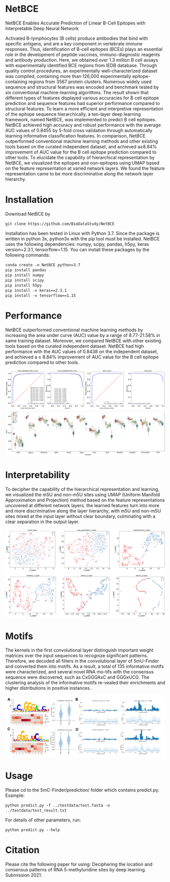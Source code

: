 # NetBCE
NetBCE Enables Accurate Prediction of Linear B-Cell Epitopes with Interpretable Deep Neural Network

Activated B-lymphocytes (B cells) produce antibodies that bind with specific antigens, and are a key component in vertebrate immune responses. Thus, identification of B-cell epitopes (BCEs) plays an essential role in the development of peptide vaccines, immuno-diagnostic reagents and antibody production. Here, we obtained over 1.3 million B cell assays with experimentally identified BCE regions from IEDB database. Through quality control procedures, an experimentally well-characterized dataset was compiled, containing more than 126,000 experimentally epitope-containing regions from 3567 protein clusters. Numerous widely used sequence and structural features was encoded and benchmark tested by six conventional machine-learning algorithms. The result shown that different types of features displayed various accuracies for B cell epitope prediction and sequence features had superior performance compared to structural features. To learn a more efficient and interpretive representation of the epitope sequence hierarchically, a ten-layer deep learning framework, named NetBCE, was implemented to predict B cell epitopes. NetBCE achieved high accuracy and robust performance with the average AUC values of 0.8455 by 5-fold cross validation through automatically learning informative classification features. In comparison, NetBCE outperformed conventional machine learning methods and other existing tools based on the curated independent dataset, and achieved a≥8.84% improvement of AUC value for the B cell epitope prediction compared to other tools. To elucidate the capability of hierarchical representation by NetBCE, we visualized the epitopes and non-epitopes using UMAP based on the feature representation at varied network layers. We found the feature representation came to be more discriminative along the network layer hierarchy.

# Installation
Download NetBCE by
```
git clone https://github.com/BioDataStudy/NetBCE
```
Installation has been tested in Linux with Python 3.7.
Since the package is written in python 3x, python3x with the pip tool must be installed.
NetBCE uses the following dependencies: numpy, scipy, pandas, h5py, keras version=2.3.1, tensorflow=1.15. You can install these packages by the following commands:
```
conda create -n NetBCE python=3.7
pip install pandas
pip install numpy
pip install scipy
pip install h5py
pip install -v keras==2.3.1
pip install -v tensorflow==1.15
```

# Performance
NetBCE outperformed conventional machine learning methods by increasing the area under curve (AUC) value by a range of 8.77-21.58% in same training dataset. Moreover, we compared NetBCE with other existing tools based on the curated independent dataset. NetBCE had high performance with the AUC values of 0.8438 on the independent dataset, and achieved a ≥ 8.84% improvement of AUC value for the B cell epitope prediction compared to other tools.

![image](https://github.com/BioDataStudy/5mC-Finder/blob/2d195b681b89259e738c0ba3bcce5dee25c2c08e/prediction/performance.png)

# Interpretability
To decipher the capability of the hierarchical representation and learning, we visualized the m5U and non-m5U sites using UMAP (Uniform Manifold Approximation and Projection) method based on the feature representations uncovered at different network layers. the learned features turn into more and more discriminative along the layer hierarchy, with m5U and non-m5U sites mixed at the input layer without clear boundary, culminating with a clear separation in the output layer.

![image](https://github.com/BioDataStudy/5mC-Finder/blob/99a4038ca69585ac5e23dae074a9f296d66850d7/umap/Uamp_testing.png)

# Motifs
The kernels in the first convolutional layer distinguish important weight matrices over the input sequences to recognize significant patterns. Therefore, we decoded all filters in the convolutional layer of 5mU-Finder and converted them into motifs. As a result, a total of 135 informative motifs were characterized, and several novel RNA mo-tifs with the consensus sequence were discovered, such as CxGGGAxC and GGGxUCG. The clustering analysis of the informative motifs re-vealed their enrichments and higher distributions in positive instances .

![image](https://github.com/BioDataStudy/5mC-Finder/blob/main/motif/Figure%202.jpg)

# Usage
Please cd to the 5mC-Finder/prediction/ folder which contains predict.py.
Example: 
```
python predict.py -f ../testdata/test.fasta -o ../testdata/test_result.txt
```
For details of other parameters, run:
```
python predict.py --help
```

# Citation
Please cite the following paper for using: Deciphering the location and consensus patterns of RNA 5-methyluridine sites by deep learning. Submission 2021.
